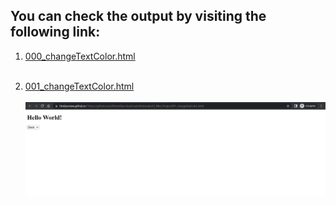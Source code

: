 ## You can check the output by visiting the following link:

1. <a target="_blank" href="https://htmlpreview.github.io/?https://github.com/Afirestriker/JavaScript/blob/main/JS_Mini_Projects/Mini_Project_Concept_walkthrough/004_colors_v1.html"> 000_changeTextColor.html </a><br><br>

2. <a target="_blank" href="https://htmlpreview.github.io/?https://github.com/Afirestriker/JavaScript/blob/main/JS_Mini_Projects/Mini_Project_Concept_walkthrough/004_colors_v2.html"> 001_changeTextColor.html </a>
<br><br>
![001_changeTextColor](./output_ss/001_changeTextColor.png "001_changeTextColor Screenshot")

